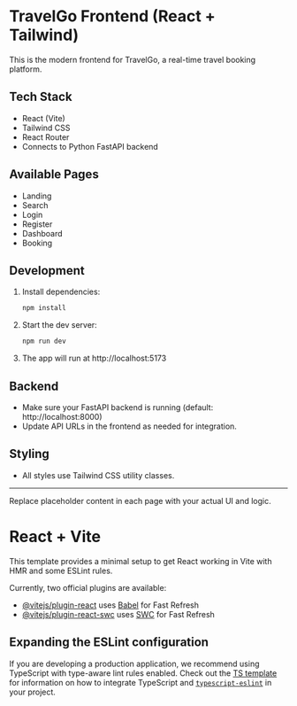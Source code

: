 # TravelGo Frontend (React + Tailwind)

This is the modern frontend for TravelGo, a real-time travel booking platform.

## Tech Stack
- React (Vite)
- Tailwind CSS
- React Router
- Connects to Python FastAPI backend

## Available Pages
- Landing
- Search
- Login
- Register
- Dashboard
- Booking

## Development
1. Install dependencies:
   ```sh
   npm install
   ```
2. Start the dev server:
   ```sh
   npm run dev
   ```
3. The app will run at http://localhost:5173

## Backend
- Make sure your FastAPI backend is running (default: http://localhost:8000)
- Update API URLs in the frontend as needed for integration.

## Styling
- All styles use Tailwind CSS utility classes.

---

Replace placeholder content in each page with your actual UI and logic.

# React + Vite

This template provides a minimal setup to get React working in Vite with HMR and some ESLint rules.

Currently, two official plugins are available:

- [@vitejs/plugin-react](https://github.com/vitejs/vite-plugin-react/blob/main/packages/plugin-react) uses [Babel](https://babeljs.io/) for Fast Refresh
- [@vitejs/plugin-react-swc](https://github.com/vitejs/vite-plugin-react/blob/main/packages/plugin-react-swc) uses [SWC](https://swc.rs/) for Fast Refresh

## Expanding the ESLint configuration

If you are developing a production application, we recommend using TypeScript with type-aware lint rules enabled. Check out the [TS template](https://github.com/vitejs/vite/tree/main/packages/create-vite/template-react-ts) for information on how to integrate TypeScript and [`typescript-eslint`](https://typescript-eslint.io) in your project.
